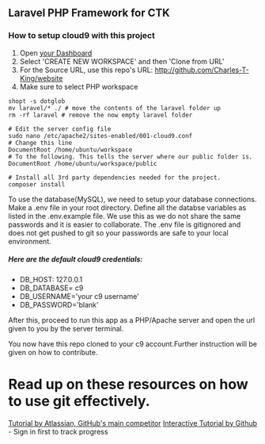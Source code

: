 ## Laravel PHP Framework for CTK

### How to setup cloud9 with this project
1. Open [your Dashboard](https://c9.io/dashboard.html)
2. Select 'CREATE NEW WORKSPACE' and then 'Clone from URL'
3. For the Source URL, use this repo's URL: http://github.com/Charles-T-King/website
4. Make sure to select PHP workspace

``` shell
shopt -s dotglob
mv laravel/* ./ # move the contents of the laravel folder up
rm -rf laravel # remove the now empty laravel folder

# Edit the server config file
sudo nano /etc/apache2/sites-enabled/001-cloud9.conf
# Change this line
DocumentRoot /home/ubuntu/workspace
# To the following. This tells the server where our public folder is.
DocumentRoot /home/ubuntu/workspace/public

# Install all 3rd party dependencies needed for the project. 
composer install
```

To use the database(MySQL), we need to setup your database connections. Make a .env file in your root directory.
Define all the databse variables as listed in the .env.example file.  We use this as we do not share the same passwords and it is easier to collaborate.  The .env file is gitignored and does not get pushed to git so your passwords are safe to your local environment.

##### Here are the default cloud9 credentials:
* DB_HOST: 127.0.0.1
* DB_DATABASE= c9
* DB_USERNAME='your c9 username'
* DB_PASSWORD='blank'

After this, proceed to run this app as a PHP/Apache server and open the url given to you by the server terminal.

You now have this repo cloned to your c9 account.Further instruction will be given on how to contribute.

# Read up on these resources on how to use git effectively.

[Tutorial by Atlassian, GitHub's main competitor](https://www.atlassian.com/git/tutorials/)
[Interactive Tutorial by Github](https://try.github.io/levels/1/challenges/1) - Sign in first to track progress
